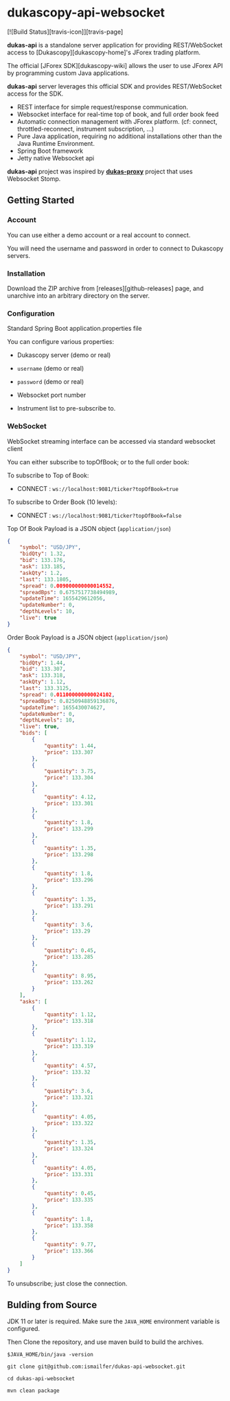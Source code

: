 # dukascopy-api-websocket
[![Build Status][travis-icon]][travis-page]

**dukas-api** is a standalone server application for providing REST/WebSocket access to [Dukascopy][dukascopy-home]'s JForex trading platform.

The official [JForex SDK][dukascopy-wiki] allows the user to use JForex API by programming custom Java applications.

**dukas-api** server leverages this official SDK and provides REST/WebSocket access for the SDK.

* REST interface for simple request/response communication.
* Websocket interface for real-time top of book, and full order book feed
* Automatic connection management with JForex platform. (cf: connect, throttled-reconnect, instrument subscription, ...)
* Pure Java application, requiring no additional installations other than the Java Runtime Environment.
* Spring Boot framework
* Jetty native Websocket api


**dukas-api** project was inspired by **[dukas-proxy](https://github.com/after-the-sunrise/dukas-proxy)** project that uses Websocket Stomp.




## Getting Started

### Account

You can use either a demo account or a real account to connect.

You will need the username and password in order to connect to Dukascopy servers.


### Installation

Download the ZIP archive from [releases][github-releases] page, and unarchive into an arbitrary directory on the server.

### Configuration

Standard Spring Boot application.properties file

You can configure various properties:

- Dukascopy server (demo or real)
- `username` (demo or real)
- `password` (demo or real)

- Websocket port number
- Instrument list to pre-subscribe to.


### WebSocket

WebSocket streaming interface can be accessed via standard websocket client

You can either subscribe to topOfBook; or to the full order book:


To subscribe to Top of Book:
* CONNECT : `ws://localhost:9081/ticker?topOfBook=true`

To subscribe to Order Book (10 levels):
* CONNECT : `ws://localhost:9081/ticker?topOfBook=false`


Top Of Book Payload is a JSON object (`application/json`)  
 
```json
{
    "symbol": "USD/JPY",
    "bidQty": 1.32,
    "bid": 133.176,
    "ask": 133.185,
    "askQty": 1.2,
    "last": 133.1805,
    "spread": 0.009000000000014552,
    "spreadBps": 0.6757517738494989,
    "updateTime": 1655429612056,
    "updateNumber": 0,
    "depthLevels": 10,
    "live": true
}
```


Order Book Payload is a JSON object (`application/json`)  
 
```json
{
    "symbol": "USD/JPY",
    "bidQty": 1.44,
    "bid": 133.307,
    "ask": 133.318,
    "askQty": 1.12,
    "last": 133.3125,
    "spread": 0.011000000000024102,
    "spreadBps": 0.8250948859136876,
    "updateTime": 1655430074627,
    "updateNumber": 0,
    "depthLevels": 10,
    "live": true,
    "bids": [
        {
            "quantity": 1.44,
            "price": 133.307
        },
        {
            "quantity": 3.75,
            "price": 133.304
        },
        {
            "quantity": 4.12,
            "price": 133.301
        },
        {
            "quantity": 1.8,
            "price": 133.299
        },
        {
            "quantity": 1.35,
            "price": 133.298
        },
        {
            "quantity": 1.8,
            "price": 133.296
        },
        {
            "quantity": 1.35,
            "price": 133.291
        },
        {
            "quantity": 3.6,
            "price": 133.29
        },
        {
            "quantity": 0.45,
            "price": 133.285
        },
        {
            "quantity": 8.95,
            "price": 133.262
        }
    ],
    "asks": [
        {
            "quantity": 1.12,
            "price": 133.318
        },
        {
            "quantity": 1.12,
            "price": 133.319
        },
        {
            "quantity": 4.57,
            "price": 133.32
        },
        {
            "quantity": 3.6,
            "price": 133.321
        },
        {
            "quantity": 4.05,
            "price": 133.322
        },
        {
            "quantity": 1.35,
            "price": 133.324
        },
        {
            "quantity": 4.05,
            "price": 133.331
        },
        {
            "quantity": 0.45,
            "price": 133.335
        },
        {
            "quantity": 1.8,
            "price": 133.358
        },
        {
            "quantity": 9.77,
            "price": 133.366
        }
    ]
}
```


To unsubscribe; just close the connection.


## Bulding from Source

JDK 11 or later is required. Make sure the `JAVA_HOME` environment variable is configured.

Then Clone the repository, and use maven build to build the archives.

```shell script
$JAVA_HOME/bin/java -version

git clone git@github.com:ismailfer/dukas-api-websocket.git

cd dukas-api-websocket 

mvn clean package

```

